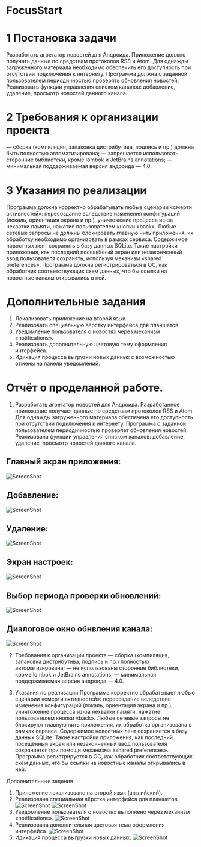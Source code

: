 # FocusStart
# 1 Постановка задачи
Разработать агрегатор новостей для Андроида. Приложение должно получать данные по средствам протоколов RSS и Atom. Для однажды загруженного материала необходимо обеспечить его доступность при отсутствии подключения к интернету. Программа должна с заданной пользователем периодичностью проверять обновления новостей. Реализовать функции управления списком каналов: добавление, удаление, просмотр новостей данного канала.
# 2 Требования к организации проекта
— сборка (компиляция, запаковка дистрибутива, подпись и пр.) должна быть полностью автоматизирована;
— запрещается использовать сторонние библиотеки, кроме lombok и JetBrains annotations;
— минимальная поддерживаемая версия андроида — 4.0.
# 3 Указания по реализации
Программа должна корректно обрабатывать любые сценарии «смерти активностей»: пересоздание вследствие изменения конфигураций (локаль, ориентация экрана и пр.), уничтожение процесса из-за нехватки памяти, нажатие пользователем кнопки «back». Любые сетевые запросы не должны блокировать главную нить приложения, их обработку необходимо организовать в рамках сервиса. Содержимое новостных лент сохранять в базу данных SQLite. Такие настройки приложения, как последний посещённый экран или незаконченный ввод пользователя сохранять, используя механизм «shared preferences». Программа должна регистрироваться в ОС, как обработчик соответствующих схем данных, что бы ссылки на новостные каналы открывались в ней.

# Дополнительные задания
1. Локализовать приложение на второй язык.
2. Реализовать специальную вёрстку интерфейса для планшетов.
3. Уведомление пользователя о новостях через механизм «notifications».
4. Реализовать дополнительную цветовую тему оформления интерфейса.
5. Идикация процесса выгрузки новых данных с возможностью отмены на панели уведомлений.

# Отчёт о проделанной работе.

1. Разработать агрегатор новостей для Андроида. 
Разработанное приложение получает данные по средствам протоколов RSS и Atom. Для однажды загруженного материала обеспечена его доступность при отсутствии подключения к интернету. Программа с заданной пользователем периодичностью проверяет обновления новостей. Реализована функции управления списком каналов: добавление, удаление, просмотр новостей данного канала.

## Главный экран приложения:
![ScreenShot](https://github.com/Onotole1/FocusStart/blob/master/Screenshot%20from%202017-04-16%2015-04-59.png)
## Добавление:
![ScreenShot](https://github.com/Onotole1/FocusStart/blob/master/Screenshot%20from%202017-04-16%2016-09-31.png)
## Удаление:
![ScreenShot](https://github.com/Onotole1/FocusStart/blob/master/Screenshot%20from%202017-04-16%2016-09-42.png)
## Экран настроек:
![ScreenShot](https://github.com/Onotole1/FocusStart/blob/master/Screenshot%20from%202017-04-16%2015-05-30.png)
## Выбор периода проверки обновлений:
![ScreenShot](https://github.com/Onotole1/FocusStart/blob/master/Screenshot%20from%202017-04-16%2015-05-23.png)
## Диалоговое окно обнвления канала:
![ScreenShot](https://github.com/Onotole1/FocusStart/blob/master/Screenshot%20from%202017-04-16%2015-06-46.png)

2. Требования к организации проекта
— сборка (компиляция, запаковка дистрибутива, подпись и пр.) полностью автоматизирована;
— не использованы сторонние библиотеки, кроме lombok и JetBrains annotations;
— минимальная поддерживаемая версия андроида — 4.0.

3. Указания по реализации
Программа корректно обрабатывает любые сценарии «смерти активностей»: пересоздание вследствие изменения конфигураций (локаль, ориентация экрана и пр.), уничтожение процесса из-за нехватки памяти, нажатие пользователем кнопки «back». Любые сетевые запросы не блокируют главную нить приложения, их обработка организована в рамках сервиса. Содержимое новостных лент сохраняется в базу данных SQLite. Такие настройки приложения, как последний посещённый экран или незаконченный ввод пользователя сохраняется при помощи механизма «shared preferences». Программа регистрируется в ОС, как обработчик соответствующих схем данных, что бы ссылки на новостные каналы открывались в ней.

Дополнительные задания
1. Приложение локализовано на второй язык (английский).
2. Реализована специальная вёрстка интерфейса для планшетов.
![ScreenShot](https://github.com/Onotole1/FocusStart/blob/master/Screenshot%20from%202017-04-16%2015-25-11.png)
![ScreenShot](https://github.com/Onotole1/FocusStart/blob/master/Screenshot%20from%202017-04-16%2015-28-54.png)
3. Уведомление пользователя о новостях выполнено через механизм «notifications».
![ScreenShot](https://github.com/Onotole1/FocusStart/blob/master/Screenshot%20from%202017-04-16%2015-06-39.png)
4. Реализована дополнительная цветовая тема оформления интерфейса.
![ScreenShot](https://github.com/Onotole1/FocusStart/blob/master/Screenshot%20from%202017-04-16%2015-05-47.png)
5. Идикация процесса выгрузки новых данных.
![ScreenShot](https://github.com/Onotole1/FocusStart/blob/master/Screenshot%20from%202017-04-16%2015-21-11.png)
